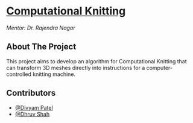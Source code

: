 # [Computational Knitting](https://github.com/pateldivyam26/Computational-Knitting)

*Mentor: Dr. Rajendra Nagar*

## About The Project

This project aims to develop an algorithm for Computational Knitting that can transform 3D meshes directly into instructions for a computer-controlled knitting machine.

## Contributors

- [@Divyam Patel](https://github.com/pateldivyam26)
- [@Dhruv Shah](https://github.com/drs285)
